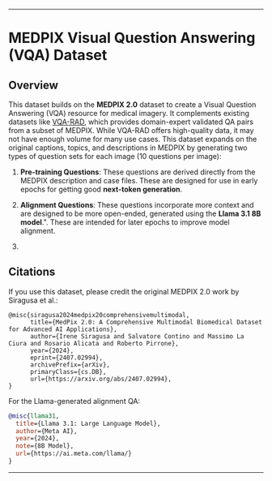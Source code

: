 
---

# MEDPIX Visual Question Answering (VQA) Dataset

## Overview

This dataset builds on the **MEDPIX 2.0** dataset to create a Visual Question Answering (VQA) resource for medical imagery. It complements existing datasets like [VQA-RAD](https://huggingface.co/datasets/flaviagiammarino/vqa-rad), which provides domain-expert validated QA pairs from a subset of MEDPIX. While VQA-RAD offers high-quality data, it may not have enough volume for many use cases. This dataset expands on the original captions, topics, and descriptions in MEDPIX by generating two types of question sets for each image (10 questions per image):

1. **Pre-training Questions**: These questions are derived directly from the MEDPIX description and case files. These are designed for use in early epochs for  getting good **next-token generation**.

2. **Alignment Questions**: These questions incorporate more context and are designed to be more open-ended, generated using the **Llama 3.1 8B model**.". These are intended for later epochs to improve model alignment.

3. 

## Citations

If you use this dataset, please credit the original MEDPIX 2.0 work by Siragusa et al.:

```
@misc{siragusa2024medpix20comprehensivemultimodal,
      title={MedPix 2.0: A Comprehensive Multimodal Biomedical Dataset for Advanced AI Applications}, 
      author={Irene Siragusa and Salvatore Contino and Massimo La Ciura and Rosario Alicata and Roberto Pirrone},
      year={2024},
      eprint={2407.02994},
      archivePrefix={arXiv},
      primaryClass={cs.DB},
      url={https://arxiv.org/abs/2407.02994}, 
}
```

For the Llama-generated alignment QA:

```bibtex
@misc{llama31,
  title={Llama 3.1: Large Language Model},
  author={Meta AI},
  year={2024},
  note={8B Model},
  url={https://ai.meta.com/llama/}
}
```

---


